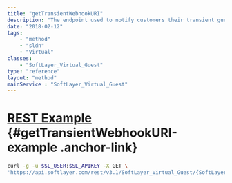 ```yaml
---
title: "getTransientWebhookURI"
description: "The endpoint used to notify customers their transient guest is terminating."
date: "2018-02-12"
tags:
    - "method"
    - "sldn"
    - "Virtual"
classes:
    - "SoftLayer_Virtual_Guest"
type: "reference"
layout: "method"
mainService : "SoftLayer_Virtual_Guest"
---
```


# [REST Example](#getTransientWebhookURI-example) <a href="/article/rest/"><i class="fas fa-question"></i></a> {#getTransientWebhookURI-example .anchor-link} 
```bash
curl -g -u $SL_USER:$SL_APIKEY -X GET \
'https://api.softlayer.com/rest/v3.1/SoftLayer_Virtual_Guest/{SoftLayer_Virtual_GuestID}/getTransientWebhookURI'
```
